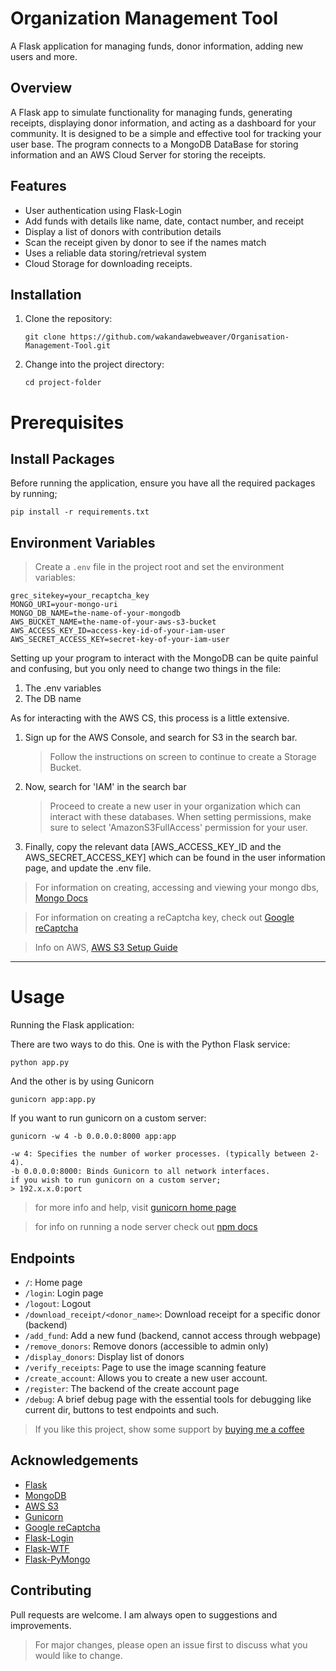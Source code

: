 # Organization Management Tool

A Flask application for managing funds, donor information, adding new users and more.

## Overview

A Flask app to simulate functionality for managing funds, generating receipts, displaying donor information, and acting as a dashboard for your community. It is designed to be a simple and effective tool for tracking your user base. The program connects to a MongoDB DataBase for storing information and an AWS Cloud Server for storing the receipts.

## Features

- User authentication using Flask-Login
- Add funds with details like name, date, contact number, and receipt
- Display a list of donors with contribution details
- Scan the receipt given by donor to see if the names match
- Uses a reliable data storing/retrieval system
- Cloud Storage for downloading receipts.

## Installation

1. Clone the repository:

   ```
   git clone https://github.com/wakandawebweaver/Organisation-Management-Tool.git
   ```

2. Change into the project directory:

   ```
   cd project-folder
   ```

# Prerequisites

## Install Packages

Before running the application, ensure you have all the required packages by running;

```
pip install -r requirements.txt
```

## Environment Variables

> Create a `.env` file in the project root and set the environment variables:

```
grec_sitekey=your_recaptcha_key
MONGO_URI=your-mongo-uri
MONGO_DB_NAME=the-name-of-your-mongodb
AWS_BUCKET_NAME=the-name-of-your-aws-s3-bucket
AWS_ACCESS_KEY_ID=access-key-id-of-your-iam-user
AWS_SECRET_ACCESS_KEY=secret-key-of-your-iam-user
```

Setting up your program to interact with the MongoDB can be quite painful and confusing, but you only need to change two things in the file:

1. The .env variables
2. The DB name

As for interacting with the AWS CS, this process is a little extensive.

1. Sign up for the AWS Console, and search for S3 in the search bar.
   > Follow the instructions on screen to continue to create a Storage Bucket.
2. Now, search for 'IAM' in the search bar
   > Proceed to create a new user in your organization which can interact with these databases.
   > When setting permissions, make sure to select 'AmazonS3FullAccess' permission for your user.
3. Finally, copy the relevant data [AWS_ACCESS_KEY_ID and the AWS_SECRET_ACCESS_KEY] which can be found in the user information page, and update the .env file.

> For information on creating, accessing and viewing your mongo dbs, [Mongo Docs](https://www.mongodb.com/docs/atlas/)

> For information on creating a reCaptcha key, check out [Google reCaptcha](https://www.google.com/recaptcha/about/)

> Info on AWS, [AWS S3 Setup Guide](https://aws.amazon.com/s3/getting-started/)

<hr />

# Usage

Running the Flask application:

There are two ways to do this. One is with the Python Flask service:

```
python app.py
```

And the other is by using Gunicorn

```
gunicorn app:app.py
```

If you want to run gunicorn on a custom server:

```
gunicorn -w 4 -b 0.0.0.0:8000 app:app
```

```
-w 4: Specifies the number of worker processes. (typically between 2-4).
-b 0.0.0.0:8000: Binds Gunicorn to all network interfaces.
if you wish to run gunicorn on a custom server;
> 192.x.x.0:port

```

> for more info and help, visit [gunicorn home page](https://docs.gunicorn.org/en/latest/run.html)

> for info on running a node server check out [npm docs](https://docs.npmjs.com/cli/v7/commands/npm-start)

## Endpoints

- `/`: Home page
- `/login`: Login page
- `/logout`: Logout
- `/download_receipt/<donor_name>`: Download receipt for a specific donor (backend)
- `/add_fund`: Add a new fund (backend, cannot access through webpage)
- `/remove_donors`: Remove donors (accessible to admin only)
- `/display_donors`: Display list of donors
- `/verify_receipts`: Page to use the image scanning feature
- `/create_account`: Allows you to create a new user account.
- `/register`: The backend of the create account page
- `/debug`: A brief debug page with the essential tools for debugging like current dir, buttons to test endpoints and such.

> If you like this project, show some support by [buying me a coffee](https://www.buymeacoffee.com/joshuaesvin)

## Acknowledgements

- [Flask](https://flask.palletsprojects.com/en/2.0.x/)
- [MongoDB](https://www.mongodb.com/)
- [AWS S3](https://aws.amazon.com/s3/)
- [Gunicorn](https://docs.gunicorn.org/en/latest/)
- [Google reCaptcha](https://www.google.com/recaptcha/about/)
- [Flask-Login](https://flask-login.readthedocs.io/en/latest/)
- [Flask-WTF](https://flask-wtf.readthedocs.io/en/latest/)
- [Flask-PyMongo](https://flask-pymongo.readthedocs.io/en/latest/)


## Contributing

Pull requests are welcome. I am always open to suggestions and improvements. 
> For major changes, please open an issue first to discuss what you would like to change.